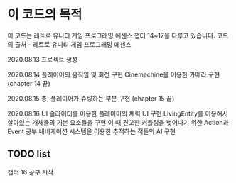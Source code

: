 ﻿# 이 코드의 목적
이 코드는 레트로 유니티 게임 프로그래밍 에센스 챕터 14~17을 다루고 있습니다.
코드의 출처 - 레트로 유니티 게임 프로그래밍 에센스

2020.08.13 
프로젝트 생성

2020.08.14
플레이어의 움직임 및 회전 구현
Cinemachine을 이용한 카메라 구현
(chapter 14 끝)

2020.08.15
총, 플레이어가 슈팅하는 부분 구현
(chapter 15 끝)

2020.08.16
UI 슬라이더를 이용한 플레이어의 체력 UI 구현
LivingEntity를 이용해서 살아있는 개체들의 기본 요소들을 구현
이 때 견고한 커플링을 벗어나기 위한 Action과 Event 공부
내비게이션 시스템을 이용한 추적하는 적들의 AI 구현

## TODO list
챕터 16 공부 시작